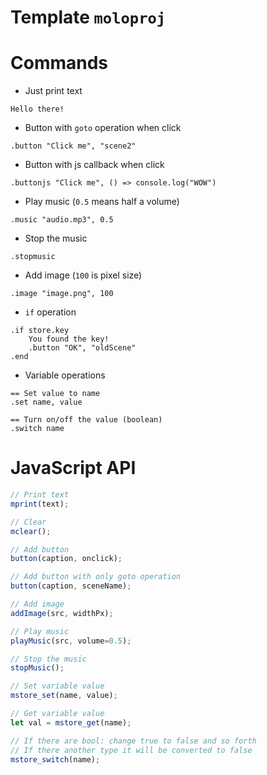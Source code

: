 # Template `moloproj`

# Commands
* Just print text
```
Hello there!
```
* Button with `goto` operation when click
```
.button "Click me", "scene2"
```
* Button with js callback when click
```
.buttonjs "Click me", () => console.log("WOW")
```
* Play music (`0.5` means half a volume)
```
.music "audio.mp3", 0.5
```
* Stop the music
```
.stopmusic
```
* Add image (`100` is pixel size)
```
.image "image.png", 100
```
* `if` operation
```
.if store.key
    You found the key!
    .button "OK", "oldScene"
.end
```
* Variable operations
```
== Set value to name
.set name, value

== Turn on/off the value (boolean)
.switch name
```

# JavaScript API
```js
// Print text
mprint(text);

// Clear
mclear();

// Add button
button(caption, onclick);

// Add button with only goto operation
button(caption, sceneName);

// Add image
addImage(src, widthPx);

// Play music
playMusic(src, volume=0.5);

// Stop the music
stopMusic();

// Set variable value
mstore_set(name, value);

// Get variable value
let val = mstore_get(name);

// If there are bool: change true to false and so forth
// If there another type it will be converted to false
mstore_switch(name);
```
